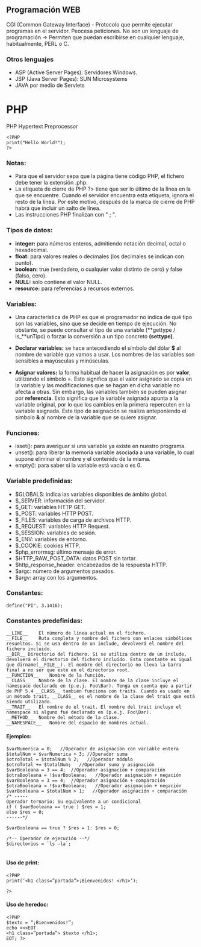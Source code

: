## Programación WEB

CGI (Common Gateway Interface) - Protocolo que permite ejecutar programas en el servidor. Peocesa peticiones.
No son un lenguaje de programación -> Permiten que puedan escribirse en cualquier lenguaje, habitualmente, PERL o C.

### Otros lenguajes

- ASP (Active Server Pages): Servidores Windows.
- JSP (Java Server Pages): SUN Microsystems
- JAVA por medio de Servlets

# PHP

PHP Hypertext Preprocessor

```
<?PHP
print("Hello World!");
?>
```

### Notas:

- Para que el servidor sepa que la página tiene código PHP, el fichero debe tener la extensión .php.
- La etiqueta de cierre de PHP ?> tiene que ser lo último de la línea en la que se encuentre. Cuando el servidor encuentra esta etiqueta, ignora el resto de la línea. Por este motivo, después de la marca de cierre de PHP habrá que incluir un salto de línea.
- Las instrucciones PHP finalizan con " ; ".

### Tipos de datos:

- **integer:** para números enteros, admitiendo notación decimal, octal o hexadecimal.
- **float:** para valores reales o decimales (los decimales se indican con punto).
- **boolean:** true (verdadero, o cualquier valor distinto de cero) y false (falso, cero).
- **NULL:** solo contiene el valor NULL.
- **resource:** para referencias a recursos externos.

### Variables:

- Una característica de PHP es que el programador no indica de qué tipo son las variables, sino que se decide en tiempo de ejecución. No obstante, se puede consultar el tipo de una variable (**gettype / is\_**unTipo) o forzar la conversión a un tipo concreto **(settype)**.

- **Declarar variables:** se hace antecediendo el símbolo del dólar **$** al nombre de variable que vamos a usar. Los nombres de las variables son sensibles a mayúsculas y minúsculas.

- **Asignar valores:** la forma habitual de hacer la asignación es por **valor**, utilizando el símbolo =. Esto significa que el valor asignado se copia en la variable y las modificaciones que se hagan en dicha variable no afecta a otras. Sin embargo, las variables también se pueden asignar por **referencia**. Esto significa que la variable asignada apunta a la variable original, por lo que los cambios en la primera repercuten en la variable asignada. Este tipo de asignación se realiza anteponiendo el símbolo **&** al nombre de la variable que se quiere asignar.

### Funciones:

- isset(): para averiguar si una variable ya existe en nuestro programa.
- unset(): para liberar la memoria variable asociada a una variable, lo cual supone eliminar el nombre y el contenido de la misma.
- empty(): para saber si la variable está vacía o es 0.

### Variable predefinidas:

- $GLOBALS: indica las variables disponibles de ámbito global.
- $\_SERVER: información del servidor.
- $\_GET: variables HTTP GET.
- $\_POST: variables HTTP POST.
- $\_FILES: variables de carga de archivos HTTP.
- $\_REQUEST: variables HTTP Request.
- $\_SESSION: variables de sesión.
- $\_ENV: variables de entorno.
- $\_COOKIE: cookies HTTP.
- $php_errormsg: último mensaje de error.
- $HTTP_RAW_POST_DATA: datos POST sin tartar.
- $http_response_header: encabezados de la respuesta HTTP.
- $argc: número de argumentos pasados.
- $argv: array con los argumentos.

### Constantes:

    define("PI", 3.1416);

### Constantes predefinidas:

```
__LINE__	El número de línea actual en el fichero.
__FILE__	Ruta completa y nombre del fichero con enlaces simbólicos resueltos. Si se usa dentro de un include, devolverá el nombre del fichero incluido.
__DIR__	Directorio del fichero. Si se utiliza dentro de un include, devolverá el directorio del fichero incluído. Esta constante es igual que dirname(__FILE__). El nombre del directorio no lleva la barra final a no ser que esté en el directorio root.
__FUNCTION__	Nombre de la función.
__CLASS__	Nombre de la clase. El nombre de la clase incluye el namespace declarado en (p.e.j. Foo\Bar). Tenga en cuenta que a partir de PHP 5.4 __CLASS__ también funciona con traits. Cuando es usado en un método trait, __CLASS__ es el nombre de la clase del trait que está siendo utilizado.
__TRAIT__	El nombre de el trait. El nombre del trait incluye el namespace si alguno fué declarado en (p.e.j. Foo\Bar).
__METHOD__	Nombre del método de la clase.
__NAMESPACE__	Nombre del espacio de nombres actual.
```

#### Ejemplos:

```
$varNumerica = 0;   //Operador de asignación con variable entera
$totalNum = $varNumerica + 3; //Operador suma
$otroTotal = $totalNum % 2;   //Operador módulo
$otroTotal += $totalNum;   //Operador suma y asignación
$varBooleana = 3 == 4;  //Operador asignación + comparación
$otraBooleana = !$varBooleana;   //Operador asignación + negación
$varBooleana = 3 == 4;  //Operador asignación + comparación
$otraBooleana = !$varBooleana;   //Operador asignación + negación
$varBooleana = $totalNum > 1;   //Operador asignación + comparación
/* -----
Operador ternario: Su equivalente a un condicional
if ( $varBooleana == true ) $res = 1;
else $res = 0;
------*/

$varBooleana == true ? $res = 1: $res = 0;

/*-- Operador de ejecución --*/
$directorios = `ls –la`;


```

#### Uso de print:

```
<?PHP
print(‘<h1 class=”portada”>¡Bienvenidos! </h1>’);

?>
```

#### Uso de heredoc:

```
<?PHP
$texto = “¡Bienvenidos!”;
echo <<<EOT
<h1 class=”portada”> $texto </h1>;
EOT; ?>
```

